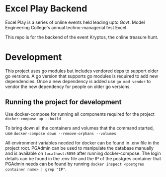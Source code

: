 # Excel Play Backend

Excel Play is a series of online events held leading upto Govt. Model Engineering College's annual techno-managerial fest Excel.

This repo is for the backend of the event Kryptos, the online treasure hunt.

# Development

This project uses go modules but includes vendored deps to support older go versions. A go version that supports go modules is required to add new dependencies. Once a new dependency is added use `go mod vendor` to vendor the new dependency for people on older go versions.

## Running the project for development

Use docker-compose for running all components required for the project
`docker-compose up --build`

To bring down all the containers and volumes that the command started, use
`docker-compose down --remove-orphans --volumes`

All environment variables needed for docker can be found in .env file in the project root.
PGAdmin can be used to manipulate the database manually and is available on `localhost:5050` after running docker-compose. The login details can be found in the .env file and the IP of the postgres container that PGAdmin needs can be found by running `docker inspect <postgres container name> | grep "IP"`.
